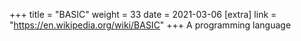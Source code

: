 +++
title = "BASIC"
weight = 33
date = 2021-03-06
[extra]
link = "https://en.wikipedia.org/wiki/BASIC"
+++
A programming language

